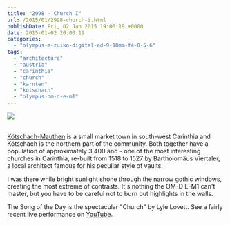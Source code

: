```yaml
---
title: "2998 - Church I"
url: /2015/01/2998-church-i.html
publishDate: Fri, 02 Jan 2015 19:00:19 +0000
date: 2015-01-02 20:00:19
categories: 
  - "olympus-m-zuiko-digital-ed-9-18mm-f4-0-5-6"
tags: 
  - "architecture"
  - "austria"
  - "carinthia"
  - "church"
  - "karnten"
  - "kotschach"
  - "olympus-om-d-e-m1"
---
```

<div class="container">
<div class="center"><a target="_blank" href="https://d25zfm9zpd7gm5.cloudfront.net/1200x1200/2014/20141226_154256_lr.jpg"><img src="https://d25zfm9zpd7gm5.cloudfront.net/0600x0600/2014/20141226_154256_lr.jpg" /></a></div>
</div>
<br />

<a href="http://en.wikipedia.org/wiki/K%C3%B6tschach-Mauthen" target="_blank">Kötschach-Mauthen</a> is a small market town in south-west Carinthia and Kötschach is the northern part of the community. Both together have a population of approximately 3,400 and - one of the most interesting churches in Carinthia, re-built from 1518 to 1527 by Bartholomäus Viertaler, a local architect famous for his peculiar style of vaults. 

<a target="_blank" href="https://d25zfm9zpd7gm5.cloudfront.net/1200x1200/2014/20141226_153751_lr.jpg"><img style="margin: 0pt 10px 0pt 0px; float: left;" src="https://d25zfm9zpd7gm5.cloudfront.net/0150x0150/2014/20141226_153751_lr.jpg" alt="" border="0" /></a> I was there while bright sunlight shone through the narrow gothic windows, creating the most extreme of contrasts. It's nothing the OM-D E-M1 can't master, but you have to be careful not to burn out highlights in the walls.

The Song of the Day is the spectacular "Church" by Lyle Lovett. See a fairly recent live performance on <a href="https://www.youtube.com/watch?v=n2OrBhVMKrk" target="_blank">YouTube</a>.


